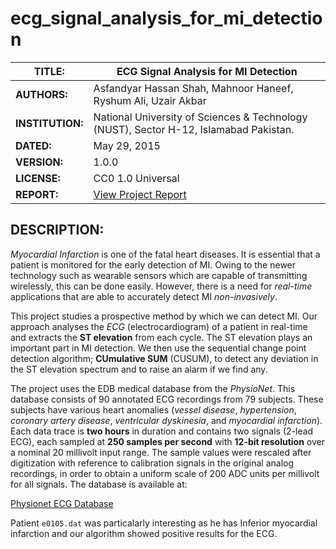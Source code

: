 # ecg_signal_analysis_for_mi_detection

| **TITLE:**  | ECG Signal Analysis for MI Detection |
| ------------- | ----------- |
| **AUTHORS:**  | Asfandyar Hassan Shah, Mahnoor Haneef, Ryshum Ali, Uzair Akbar |
| **INSTITUTION:**  | National University of Sciences & Technology (NUST), Sector H-12, Islamabad Pakistan.  |
| **DATED:**  | May 29, 2015  |
| **VERSION:**  | 1.0.0  |
| **LICENSE:**  | CC0 1.0 Universal  |
| **REPORT:**  | [View Project Report](http://www.slideshare.net/uzairakbar25/project-report-48938679)  |

## DESCRIPTION:

*Myocardial Infarction* is one of the fatal heart diseases. It is essential that a patient is monitored for the early detection of MI. Owing to the newer technology such as wearable sensors which are capable of transmitting wirelessly, this can be done easily. However, there is a need for *real-time* applications that are able to accurately detect MI *non-invasively*.

This project studies a prospective method by which we can detect MI. Our approach analyses the *ECG* (electrocardiogram) of a patient in real-time and extracts the **ST elevation** from each cycle. The ST elevation plays an important part in MI detection. We then use the sequential change point detection algorithm; **CUmulative SUM** (CUSUM), to detect any deviation in the ST elevation spectrum and to raise an alarm if we find any.

The project uses the EDB medical database from the *PhysioNet*. This database consists of 90 annotated ECG recordings from 79 subjects. These subjects have various heart anomalies (*vessel disease*, *hypertension*, *coronary artery disease*, *ventricular dyskinesia*, and *myocardial infarction*). Each data trace is **two hours** in duration and contains two signals (2-lead ECG), each sampled at **250 samples per second** with **12-bit resolution** over a nominal 20 millivolt input range. The sample values were rescaled after digitization with reference to calibration signals in the original analog recordings, in order to obtain a uniform scale of 200 ADC units per millivolt for all signals. The database is available at:

[Physionet ECG Database](http://www.physionet.org/physiobank/database/edb/)

Patient `e0105.dat` was particalarly interesting as he has Inferior myocardial infarction and our algorithm showed positive results for the ECG.
